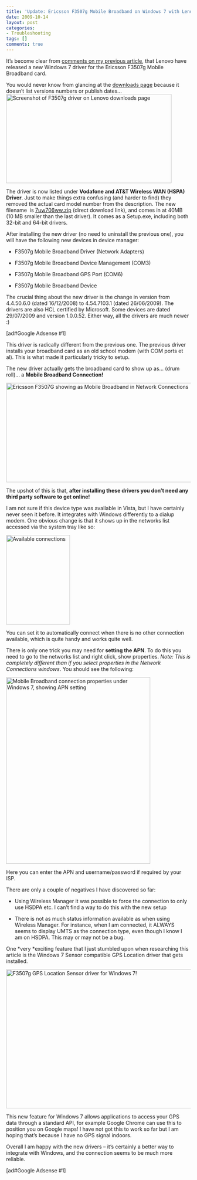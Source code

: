 ```yaml
---
title: 'Update: Ericsson F3507g Mobile Broadband on Windows 7 with Lenovo Thinkpad'
date: 2009-10-14
layout: post
categories:
- Troubleshooting
tags: []
comments: true
---
```


It’s become clear from [comments on my previous article](http://jack.ukleja.com/how-to-get-ericsson-f3507g-mobile-broadband-card-working-on-windows-7-lenovo-thinkpad-t400s/), that Lenovo have released a new Windows 7 driver for the Ericsson F3507g Mobile Broadband card.

You would never know from glancing at the [downloads page](http://www-307.ibm.com/pc/support/site.wss/WIN7-BETA.html) because it doesn’t list versions numbers or publish dates...<img style="border-right-width: 0px; display: inline; border-top-width: 0px; border-bottom-width: 0px; border-left-width: 0px" title="Screenshot of F3507g driver on Lenovo downloads page" src="https://s3-us-west-2.amazonaws.com/jack-ukleja-com/image36.png" border="0" alt="Screenshot of F3507g driver on Lenovo downloads page" width="451" height="243">

The driver is now listed under **Vodafone and AT&amp;T Wireless WAN (HSPA) Driver**. Just to make things extra confusing (and harder to find) they removed the actual card model number from the description. The new filename  is [7uw706ww.zip](http://download.lenovo.com/ibmdl/pub/pc/pccbbs/mobiles/7uw706ww.zip) (direct download link), and comes in at 40MB (10 MB smaller than the last driver). It comes as a Setup.exe, including both 32-bit and 64-bit drivers.

After installing the new driver (no need to uninstall the previous one), you will have the following new devices in device manager:

* F3507g Mobile Broadband Driver (Network Adapters)

* F3507g Mobile Broadband Device Management (COM3)
* F3507g Mobile Broadband GPS Port (COM6)
* F3507g Mobile Broadband Device

The crucial thing about the new driver is the change in version from 4.4.50.6.0 (dated 16/12/2008) to 4.54.7103.1 (dated 26/06/2009). The drivers are also HCL certified by Microsoft. Some devices are dated 29/07/2009 and version 1.0.0.52. Either way, all the drivers are much newer :)

[ad#Google Adsense #1]
[](https://s3-us-west-2.amazonaws.com/jack-ukleja-com/image40.png)

This driver is radically different from the previous one. The previous driver installs your broadband card as an old school modem (with COM ports et al). This is what made it particularly tricky to setup.

The new driver actually gets the broadband card to show up as… (drum roll)... a **Mobile Broadband Connection!**

<img style="border-right-width: 0px; display: inline; border-top-width: 0px; border-bottom-width: 0px; border-left-width: 0px" title="Ericsson F3507G showing as Mobile Broadband  in Network Connections" src="https://s3-us-west-2.amazonaws.com/jack-ukleja-com/image37.png" border="0" alt="Ericsson F3507G showing as Mobile Broadband  in Network Connections" width="578" height="271">

The upshot of this is that, **after installing these drivers you don’t need any third party software to get online!**

I am not sure if this device type was available in Vista, but I have certainly never seen it before. It integrates with Windows differently to a dialup modem. One obvious change is that it shows up in the networks list accessed via the system tray like so:

<img style="border: 0pt none; display: inline;" title="Available connections" src="https://s3-us-west-2.amazonaws.com/jack-ukleja-com/image_thumb24.png" border="0" alt="Available connections" width="174" height="244">

You can set it to automatically connect when there is no other connection available, which is quite handy and works quite well.

There is only one trick you may need for **setting the APN**. To do this you need to go to the networks list and right click, show properties. *Note: This is completely different than if you select properties in the Network Connections windows*. You should see the following:

<img style="border-right-width: 0px; display: inline; border-top-width: 0px; border-bottom-width: 0px; border-left-width: 0px" title="Mobile Broadband connection properties under Windows 7, showing APN setting" src="https://s3-us-west-2.amazonaws.com/jack-ukleja-com/image39.png" border="0" alt="Mobile Broadband connection properties under Windows 7, showing APN setting" width="393" height="509">

Here you can enter the APN and username/password if required by your ISP.

There are only a couple of negatives I have discovered so far:


	
* Using Wireless Manager it was possible to force the connection to only use HSDPA etc. I can’t find a way to do this with the new setup
	
* There is not as much status information available as when using Wireless Manager. For instance, when I am connected, it ALWAYS seems to display UMTS as the connection type, even though I know I am on HSDPA. This may or may not be a bug.


One *very *exciting feature that I just stumbled upon when researching this article is the Windows 7 Sensor compatible GPS Location driver that gets installed.

<img style="border-bottom: 0px; border-left: 0px; display: inline; border-top: 0px; border-right: 0px" title="F3507g GPS Location Sensor driver for Windows 7!" src="https://s3-us-west-2.amazonaws.com/jack-ukleja-com/image41.png" border="0" alt="F3507g GPS Location Sensor driver for Windows 7!" width="644" height="379">

This new feature for Windows 7 allows applications to access your GPS data through a standard API, for example Google Chrome can use this to position you on Google maps! I have not got this to work so far but I am hoping that’s because I have no GPS signal indoors.

Overall I am happy with the new drivers – it’s certainly a better way to integrate with Windows, and the connection seems to be much more reliable.

[ad#Google Adsense #1]
